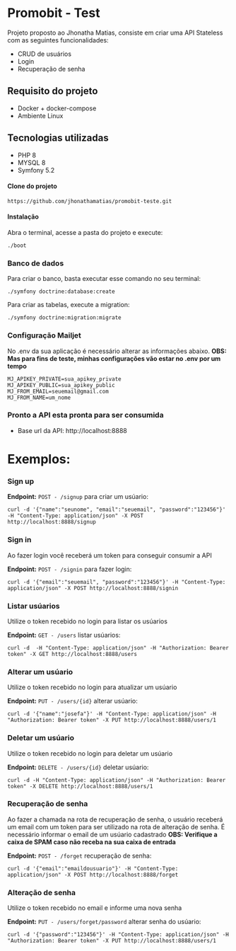 # Promobit - Test
Projeto proposto ao Jhonatha Matias, consiste em criar uma API Stateless com as seguintes funcionalidades:
- CRUD de usuários
- Login
- Recuperação de senha

## Requisito do projeto
- Docker + docker-compose
- Ambiente Linux

## Tecnologias utilizadas
- PHP 8
- MYSQL 8
- Symfony 5.2

#### Clone do projeto
```
https://github.com/jhonathamatias/promobit-teste.git
```

#### Instalação
Abra o terminal, acesse a pasta do projeto e execute:
```
./boot
```

### Banco de dados
Para criar o banco, basta executar esse comando no seu terminal:
```
./symfony doctrine:database:create
```
Para criar as tabelas, execute a migration:
```
./symfony doctrine:migration:migrate
```
### Configuração Mailjet
No .env da sua aplicação é necessário alterar as informações abaixo.
**OBS: Mas para fins de teste, minhas configurações vão estar no .env por um tempo**
```
MJ_APIKEY_PRIVATE=sua_apikey_private
MJ_APIKEY_PUBLIC=sua_apikey_public
MJ_FROM_EMAIL=seuemail@gmail.com
MJ_FROM_NAME=um_nome
```
### Pronto a API esta pronta para ser consumida
- Base url da API: http://localhost:8888


# Exemplos:


### Sign up 
**Endpoint:** `POST - /signup` para criar um usúario:

    curl -d '{"name":"seunome", "email":"seuemail", "password":"123456"}' -H "Content-Type: application/json" -X POST http://localhost:8888/signup

### Sign in
Ao fazer login você receberá um token para conseguir consumir a API

**Endpoint:** `POST - /signin` para fazer login:

    curl -d '{"email":"seuemail", "password":"123456"}' -H "Content-Type: application/json" -X POST http://localhost:8888/signin

### Listar usúarios
Utilize o token recebido no login para listar os usúarios

**Endpoint:** `GET - /users` listar usúarios:

    curl -d  -H "Content-Type: application/json" -H "Authorization: Bearer token" -X GET http://localhost:8888/users

### Alterar um usúario
Utilize o token recebido no login para atualizar um usúario

**Endpoint:** `PUT - /users/{id}` alterar usúario:

    curl -d '{"name":"josefa"}' -H "Content-Type: application/json" -H "Authorization: Bearer token" -X PUT http://localhost:8888/users/1
    
### Deletar um usúario
Utilize o token recebido no login para deletar um usúario

**Endpoint:** `DELETE - /users/{id}` deletar usúario:

    curl -d -H "Content-Type: application/json" -H "Authorization: Bearer token" -X DELETE http://localhost:8888/users/1
    
### Recuperação de senha
Ao fazer a chamada na rota de recuperação de senha, o usuário receberá um email com um token para ser utilizado na rota de alteração de senha. É necessário informar o email de um usúario cadastrado
**OBS: Verifique a caixa de SPAM caso não receba na sua caixa de entrada**

**Endpoint:** `POST - /forget` recuperação de senha:

    curl -d '{"email":"emaildousuario"}' -H "Content-Type: application/json" -X POST http://localhost:8888/forget
### Alteração de senha
Utilize o token recebido no email e informe uma nova senha

**Endpoint:** `PUT - /users/forget/password` alterar senha do usúario:


    curl -d '{"password":"123456"}' -H "Content-Type: application/json" -H "Authorization: Bearer token" -X PUT http://localhost:8888/users/1